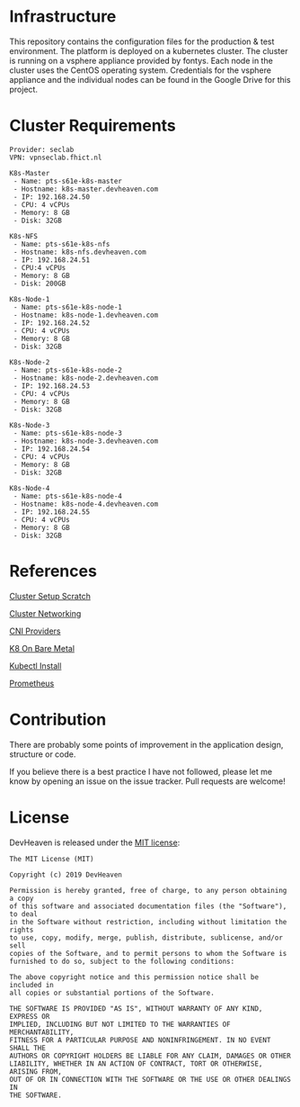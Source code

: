 # Infrastructure
This repository contains the configuration files for the production &amp; test environment. The platform is deployed on a kubernetes cluster. The cluster is running on a vsphere appliance provided by fontys. Each node in the cluster uses the CentOS operating system. Credentials for the vsphere appliance and the individual nodes can be found in the Google Drive for this project.

# Cluster Requirements
```
Provider: seclab
VPN: vpnseclab.fhict.nl

K8s-Master
 - Name: pts-s61e-k8s-master
 - Hostname: k8s-master.devheaven.com
 - IP: 192.168.24.50
 - CPU: 4 vCPUs
 - Memory: 8 GB
 - Disk: 32GB

K8s-NFS
 - Name: pts-s61e-k8s-nfs
 - Hostname: k8s-nfs.devheaven.com
 - IP: 192.168.24.51
 - CPU:4 vCPUs
 - Memory: 8 GB
 - Disk: 200GB

K8s-Node-1
 - Name: pts-s61e-k8s-node-1
 - Hostname: k8s-node-1.devheaven.com
 - IP: 192.168.24.52
 - CPU: 4 vCPUs
 - Memory: 8 GB
 - Disk: 32GB
 
K8s-Node-2
 - Name: pts-s61e-k8s-node-2
 - Hostname: k8s-node-2.devheaven.com
 - IP: 192.168.24.53
 - CPU: 4 vCPUs
 - Memory: 8 GB
 - Disk: 32GB

K8s-Node-3
 - Name: pts-s61e-k8s-node-3
 - Hostname: k8s-node-3.devheaven.com
 - IP: 192.168.24.54
 - CPU: 4 vCPUs
 - Memory: 8 GB
 - Disk: 32GB

K8s-Node-4
 - Name: pts-s61e-k8s-node-4
 - Hostname: k8s-node-4.devheaven.com
 - IP: 192.168.24.55
 - CPU: 4 vCPUs
 - Memory: 8 GB
 - Disk: 32GB
```

# References

[Cluster Setup Scratch](https://kubernetes.io/docs/setup/scratch/)

[Cluster Networking](https://kubernetes.io/docs/concepts/cluster-administration/networking/)

[CNI Providers](https://chrislovecnm.com/kubernetes/cni/choosing-a-cni-provider/)

[K8 On Bare Metal](https://joshrendek.com/2018/04/kubernetes-on-bare-metal/)

[Kubectl Install](https://kubernetes.io/docs/tasks/tools/install-kubectl/)

[Prometheus](https://itnext.io/kubernetes-monitoring-with-prometheus-in-15-minutes-8e54d1de2e13)

# Contribution
There are probably some points of improvement in the application design, structure or code.

If you believe there is a best practice I have not followed, please let me know by opening an issue on the issue tracker. Pull requests are welcome!

# License
DevHeaven is released under the [MIT license](http://opensource.org/licenses/MIT):

```
The MIT License (MIT)

Copyright (c) 2019 DevHeaven

Permission is hereby granted, free of charge, to any person obtaining a copy
of this software and associated documentation files (the "Software"), to deal
in the Software without restriction, including without limitation the rights
to use, copy, modify, merge, publish, distribute, sublicense, and/or sell
copies of the Software, and to permit persons to whom the Software is
furnished to do so, subject to the following conditions:

The above copyright notice and this permission notice shall be included in
all copies or substantial portions of the Software.

THE SOFTWARE IS PROVIDED "AS IS", WITHOUT WARRANTY OF ANY KIND, EXPRESS OR
IMPLIED, INCLUDING BUT NOT LIMITED TO THE WARRANTIES OF MERCHANTABILITY,
FITNESS FOR A PARTICULAR PURPOSE AND NONINFRINGEMENT. IN NO EVENT SHALL THE
AUTHORS OR COPYRIGHT HOLDERS BE LIABLE FOR ANY CLAIM, DAMAGES OR OTHER
LIABILITY, WHETHER IN AN ACTION OF CONTRACT, TORT OR OTHERWISE, ARISING FROM,
OUT OF OR IN CONNECTION WITH THE SOFTWARE OR THE USE OR OTHER DEALINGS IN
THE SOFTWARE.
```
